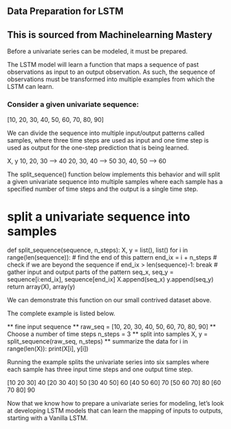 ## Data Preparation for LSTM 
This is sourced from Machinelearning Mastery
-----------
Before a univariate series can be modeled, it must be prepared.

The LSTM model will learn a function that maps a sequence of past observations as input to an output observation. As such, the sequence of observations must be transformed into multiple examples from which the LSTM can learn.

### Consider a given univariate sequence:

[10, 20, 30, 40, 50, 60, 70, 80, 90]

We can divide the sequence into multiple input/output patterns called samples, where three time steps are used as input and one time step is used as output for the one-step prediction that is being learned.

X,				        y
10, 20, 30 -->		40
20, 30, 40 -->		50
30, 40, 50 -->		60

The split_sequence() function below implements this behavior and will split a given univariate sequence
into multiple samples where each sample has a specified number of time steps and the output is a single time step.

# split a univariate sequence into samples

def split_sequence(sequence, n_steps):
	X, y = list(), list()
	for i in range(len(sequence)):
		# find the end of this pattern
		end_ix = i + n_steps
		# check if we are beyond the sequence
		if end_ix > len(sequence)-1:
			break
		# gather input and output parts of the pattern
		seq_x, seq_y = sequence[i:end_ix], sequence[end_ix]
		X.append(seq_x)
		y.append(seq_y)
	return array(X), array(y)


We can demonstrate this function on our small contrived dataset above.

The complete example is listed below.

** fine input sequence **
raw_seq = [10, 20, 30, 40, 50, 60, 70, 80, 90]
** Choose a number of time steps
n_steps = 3
** split into samples
X, y = split_sequence(raw_seq, n_steps)
** summarize the data
for i in range(len(X)):
	print(X[i], y[i])


Running the example splits the univariate series into six samples where each sample has three input time steps and one output time step.

[10 20 30] 40
[20 30 40] 50
[30 40 50] 60
[40 50 60] 70
[50 60 70] 80
[60 70 80] 90

Now that we know how to prepare a univariate series for modeling, let’s look at developing LSTM models that can learn the mapping of inputs to outputs, starting with a Vanilla LSTM.

